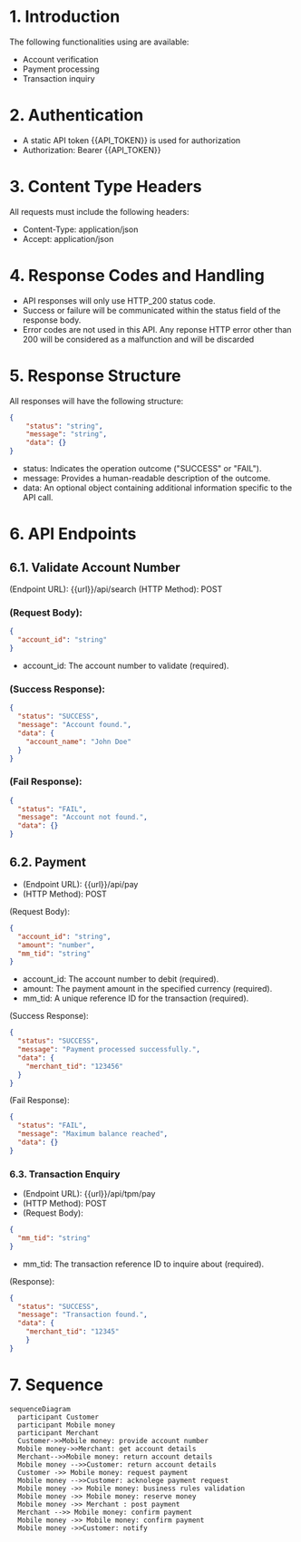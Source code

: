 # 1. Introduction
The following functionalities using are available:
- Account verification
- Payment processing
- Transaction inquiry

# 2. Authentication
- A static API token {{API_TOKEN}} is used for authorization
- Authorization: Bearer {{API_TOKEN}}

# 3. Content Type Headers
All requests must include the following headers:
- Content-Type: application/json
- Accept: application/json

# 4. Response Codes and Handling
- API responses will only use HTTP_200 status code.
- Success or failure will be communicated within the status field of the response body.
- Error codes are not used in this API. Any reponse HTTP error other than 200 will be considered as a malfunction and will be discarded

# 5. Response Structure
All responses will have the following structure:

```json
{
    "status": "string",
    "message": "string",
    "data": {} 
}
```

- status: Indicates the operation outcome ("SUCCESS" or "FAIL").
- message: Provides a human-readable description of the outcome.
- data: An optional object containing additional information specific to the API call.

# 6. API Endpoints
## 6.1. Validate Account Number
(Endpoint URL): {{url}}/api/search
(HTTP Method): POST

### (Request Body):

```json
{
  "account_id": "string"
}
```

- account_id: The account number to validate (required).


### (Success Response):
```json
{
  "status": "SUCCESS",
  "message": "Account found.",
  "data": {
    "account_name": "John Doe" 
  }
}
```
### (Fail Response):
```json
{
  "status": "FAIL",
  "message": "Account not found.",
  "data": {}
}
```

## 6.2. Payment
- (Endpoint URL): {{url}}/api/pay
- (HTTP Method): POST

 (Request Body):

```json
{
  "account_id": "string",
  "amount": "number",
  "mm_tid": "string"
}
```
- account_id: The account number to debit (required).
- amount: The payment amount in the specified currency (required).
- mm_tid: A unique reference ID for the transaction (required).


(Success Response):

```json
{
  "status": "SUCCESS",
  "message": "Payment processed successfully.",
  "data": {
    "merchant_tid": "123456"
  }
}
```

(Fail Response):

```json
{
  "status": "FAIL",
  "message": "Maximum balance reached",
  "data": {}
}
```


### 6.3. Transaction Enquiry
- (Endpoint URL): {{url}}/api/tpm/pay
- (HTTP Method): POST
- (Request Body):

```json
{
  "mm_tid": "string"
}
```

- mm_tid: The transaction reference ID to inquire about (required).


(Response):

```json
{
  "status": "SUCCESS",
  "message": "Transaction found.",
  "data": {
    "merchant_tid": "12345"
    }
}
```

# 7. Sequence

```mermaid
sequenceDiagram
  participant Customer
  participant Mobile money
  participant Merchant
  Customer->>Mobile money: provide account number
  Mobile money->>Merchant: get account details
  Merchant-->>Mobile money: return account details
  Mobile money -->>Customer: return account details
  Customer ->> Mobile money: request payment
  Mobile money -->>Customer: acknolege payment request
  Mobile money ->> Mobile money: business rules validation
  Mobile money ->> Mobile money: reserve money
  Mobile money ->> Merchant : post payment
  Merchant -->> Mobile money: confirm payment
  Mobile money ->> Mobile money: confirm payment
  Mobile money ->>Customer: notify
```